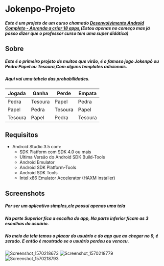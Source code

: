 # Jokenpo-Projeto
##### Este é um projeto de um curso chamado [Desenvolvimento Android Completo - Aprenda a criar 18 apps](https://www.udemy.com/course/curso-de-desenvolvimento-android-oreo/),(**Estou apenas no começo mas já posso dizer que o professor curso tem uma super didática**)

## Sobre
##### Este é o primeiro projeto de muitos que virão, é o famoso jogo Jokenpô ou Pedra Papel ou Tesoura,Com alguns templates adicionais.
##### Aqui vai uma tabela das probabilidades.

| Jogada | Ganha | Perde | Empata|
|--------|-------|-------|-------| 
| Pedra  |Tesoura| Papel | Pedra |
| Papel  |Pedra  |Tesoura| Papel |
| Tesoura|Papel  | Pedra |Tesoura|


## Requisitos
* Android Studio 3.5 com:
    * SDK Platform com SDK 4.0 ou mais
    * Ultima Versão do Android SDK Build-Tools
    * Android Emulator 
    * Android SDK Platform-Tools
    * Android SDK Tools
    * Intel x86 Emulator Accelerator (HAXM installer) 

## Screenshots
##### Por ser um aplicativo simples,ele possui apenas uma tela
##### Na parte Superior fica a escolha do app, Na parte inferior ficam as 3 escolhas do usuário.
##### No meio da tela temos o placar do usuário e do app que ao chegar no 9, é zerado. E então é mostrado se o usuário perdeu ou venceu. 
![Screenshot_1570218673](https://user-images.githubusercontent.com/49169678/66236328-9c33d100-e6c8-11e9-8d86-adcf6d6ffaa3.png)
![Screenshot_1570218779](https://user-images.githubusercontent.com/49169678/66236329-9c33d100-e6c8-11e9-85ef-08d7a73bab93.png)
![Screenshot_1570218793](https://user-images.githubusercontent.com/49169678/66236330-9c33d100-e6c8-11e9-9e40-d17116118c55.png)
